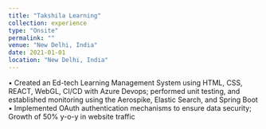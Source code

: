 ```yaml
---
title: "Takshila Learning"
collection: experience
type: "Onsite"
permalink: ""
venue: "New Delhi, India"
date: 2021-01-01
location: "New Delhi, India"
---
```


• Created an Ed-tech Learning Management System using HTML, CSS, REACT, WebGL, CI/CD with Azure Devops;
performed unit testing, and established monitoring using the Aerospike, Elastic Search, and Spring Boot
• Implemented OAuth authentication mechanisms to ensure data security; Growth of 50% y-o-y in website traffic


